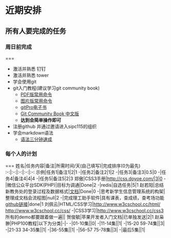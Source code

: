# 近期安排

## 所有人要完成的任务

###  周日前完成

===

* 激活并熟悉 钉钉
* 激活并熟悉 tower
* 学会使用git
* git入门教程(建议学习git community book)
    * [PDF版常用命令](./source/Git_Cheat_Sheet.pdf)
    * [图片版常用命令]( ./source/Git_Cheat_Sheet.jpg)
    * [gitPro电子书](./source/gitPro.pdf)
    * [Git Community Book 中文版](http://gitbook.liuhui998.com/index.html)
    * **达到会简单操作即可**
* 注册github 并通过邀请进入sipc115的组织
* 学会markdown语法
    * [语法三分钟速成](https://gitcafe.com/GitCafe/Help/wiki/Markdown-%E8%AF%AD%E6%B3%95%E9%80%9F%E6%9F%A5%E8%A1%A8#wiki)

### 每个人的计划

===
姓名|任务内容|备注|所需时间/天(自己填写)|完成排序(0为最先)
:-:|:-:|:-:|:-:|:-:
示例|任务1|备注1|2|1
-|任务2|备注2|1|2
-|任务3|备注3|0.5|0
-|任务4|备注4|4|4
-|任务5|备注5|2|3
郑傲|CSS3手册|http://css.doyoe.com/|3|0
-|微信公众平台SDK(PHP)|目标为调通|Done|2
-|redis|自选任务|5|1
赵若阳|总结新教务处的登录过程及数据格式|[文档](./code/zry/信息门户自动登录文档.MD)|Done|0
-|思考新学生信息管理系统的构架|整理成文档会流程图|null|2
-|完成理工助手软件|具有课表，查成绩，查考场功能 [github链接](https://github.com/WrongChao/MyTJUT)|done|1
刘佩云|HTML/CSS学习|http://www.w3cschool.cc/html/<br>http://www.w3cschool.cc/css/
-|CSS3学习|http://www.w3cschool.cc/css3<br>所有的demo都要跟着做一遍||
贺俊毓|苹果开发者入门文档|已单独发送|2|1
赵枭翀|PHP100教程|以下为分类|-|-
-|01-10集||0|
-|11-14集||1|
-|15-20 59-74集||3|
-|21-33 34-35集||1|
-|36-55集||1|
-|56-57 75-78集||3|
-|最后5集||1|
